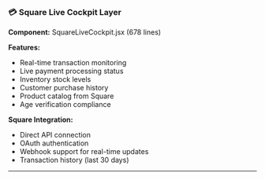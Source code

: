 ### **💳 Square Live Cockpit Layer**

**Component:** SquareLiveCockpit.jsx (678 lines)

**Features:**

- Real-time transaction monitoring
- Live payment processing status
- Inventory stock levels
- Customer purchase history
- Product catalog from Square
- Age verification compliance

**Square Integration:**

- Direct API connection
- OAuth authentication
- Webhook support for real-time updates
- Transaction history (last 30 days)

---
